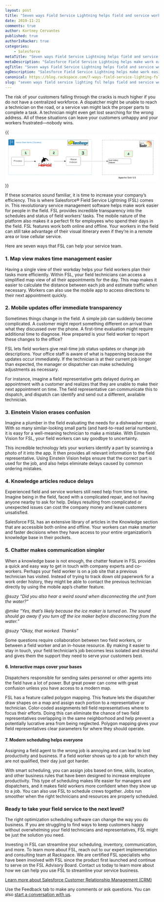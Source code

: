 ```yaml
---
layout: post
title: "Seven ways Field Service Lightning helps field and service workers"
date: 2019-11-21
comments: true
author: Kortney Cervantes
published: true
authorIsRacker: true
categories:
    - Salesforce
metaTitle: "Seven ways Field Service Lightning helps field and service workers"
metaDescription: "Salesforce Field Service Lightning helps make work easier for people in the field. It provides incredible transparency into the schedules and status of field workers’ tasks"
ogTitle: "Seven ways Field Service Lightning helps field and service workers"
ogDescription: "Salesforce Field Service Lightning helps make work easier for people in the field. It provides incredible transparency into the schedules and status of field workers’ tasks"
canonical: https://blog.rackspace.com/7-ways-field-service-lighting-fsl-helps-field-and-service-workers/
slug: "seven ways field service lighting fsl helps field and service workers" 
---
```


The risk of your customers falling through the cracks is much higher if you do
not have a centralized workforce. A dispatcher might be unable to reach a
technician on the road, or a service van might lack the proper parts to complete
a task. A technician might even get lost searching for the wrong address. All of
these situations can leave your customers unhappy and your workers
frustrated&mdash;nobody wins.

<!--more-->

{{<img src="Picture1.png" title="" alt="">}}

If these scenarios sound familiar, it is time to increase your company’s
efficiency. This is where Salesforce&reg; Field Service Lightning (FSL) comes
in. This revolutionary service management software helps make work easier for
people in the field. FSL provides incredible transparency into the schedules and
status of field workers’ tasks. The mobile nature of the platform also makes it
a perfect fit for employees who spend their days in the field. FSL features work
both online and offline. Your workers in the field can still take advantage of
their visual itinerary even if they’re in a remote area or lose cellular service.

Here are seven ways that FSL can help your service team.

### 1. Map view makes time management easier

Having a single view of their workday helps your field workers plan their tasks
more efficiently. Within FSL, your field technicians can access a simplified
map view of all their appointments for the day. This map makes it easier to
calculate the distance between each job and estimate traffic when necessary.
Workers can also use the mobile app to access directions to their next
appointment quickly.

### 2. Mobile updates offer immediate transparency

Sometimes things change in the field. A simple job can suddenly become
complicated. A customer might report something different on arrival than what
they discussed over the phone. A first-time evaluation might require additional
time to diagnose. How prepared is your field worker to report these changes to
the office?

FSL lets field workers give real-time job status updates or change job descriptions.
Your office staff is aware of what is happening because the updates occur
immediately. If the technician is at their current job longer than expected, the
manager or dispatcher can make scheduling adjustments as necessary.

For instance, imagine a field representative gets delayed during an appointment
with a customer and realizes that they are unable to make their next appointment
on time. The field representative can communicate this to dispatch, and dispatch
can identify and send out a different, available technician.

### 3. Einstein Vision erases confusion

Imagine a plumber in the field evaluating the needs for a dishwasher repair.
With so many similar-looking small parts (and hard-to-read serial numbers), it
is easy for a well-meaning technician to make a mistake. With Einstein Vision
for FSL, your field workers can say goodbye to uncertainty.

This incredible technology lets your workers identify a part by scanning a
photo of it into the app. It then provides all relevant information to the
field representative. Using Einstein Vision helps ensure that the correct part
is used for the job, and also helps eliminate delays caused by common ordering
mistakes.

### 4. Knowledge articles reduce delays

Experienced field and service workers still need help from time to time. Imagine
being in the field, faced with a complicated repair, and not having anyone
nearby to ask for help. Delays resulting from complicated or unexpected issues
can cost the company money and leave customers unsatisfied.

Salesforce FSL has an extensive library of articles in the Knowledge section
that are accessible both online and offline. Your workers can make smarter and
faster decisions when they have access to your entire organization’s knowledge
base in their pockets.

### 5. Chatter makes communication simpler

When a knowledge base is not enough, the chatter feature in FSL provides a quick
and easy way to get in touch with company experts and co-workers. Perhaps your
field worker is on a job site that a previous technician has visited. Instead of
trying to track down old paperwork for a work order history, they might be able
to contact the previous technician directly by using the mobile app’s chatter
feature.

_@suzy “Did you also hear a weird sound when disconnecting the unit from the water?”_

_@mike “Yes, that’s likely because the ice maker is turned on. The sound should go away if you turn off the ice maker before disconnecting from the water.”_

_@suzy “Okay, that worked. Thanks”_

Some questions require collaboration between two field workers, or between a
field worker and an in-house resource. By making it easier to stay in touch,
your field technician’s job becomes less isolated and stressful and gives them
the support they need to serve your customers best.

#### 6. Interactive maps cover your bases

Dispatchers responsible for sending sales personnel or other agents into the
field have a lot of power. But great power can come with great confusion unless
you have access to a modern map.

FSL has a feature called polygon mapping. This feature lets the dispatcher draw
shapes on a map and assign each portion to a representative or technician.
Color-coded assignments tell field representatives where to focus their efforts.
Doing this can eliminate the chance of two field representatives overlapping in
the same neighborhood and help prevent a potentially lucrative area from being
neglected. Polygon mapping gives your field representatives clear parameters for
where they should operate.

#### 7. Modern scheduling helps everyone

Assigning a field agent to the wrong job is annoying and can lead to lost
productivity and business. If a field worker shows up to a job for which they
are not qualified, their day just got harder.

With smart scheduling, you can assign jobs based on time, skills, location, and
other business rules that have been designed to increase employee productivity.
This type of scheduling makes life easier for managers and dispatchers, and it
makes field workers more confident when they show up to a job. You can also use
FSL to schedule crews together. Jobs run smoother when the right technicians and
resources are properly scheduled.

### Ready to take your field service to the next level?

The right optimization scheduling software can change the way you do business.
If you are struggling to find ways to keep customers happy without overwhelming
your field technicians and representatives, FSL might be just the solution you
need.

Investing in FSL can streamline your scheduling, inventory, communication, and
more. To learn more about FSL, reach out to our expert implementation and
consulting team at Rackspace. We are certified FSL specialists who have been
involved with FSL since the product first launched and continue to serve on the
FSL Advisory Board. Contact us today to learn more about how we can help you use
FSL to streamline your service business.

<a class="cta red" id="cta" href="https://www.rackspace.com/salesforce">Learn more about Salesforce Customer Relationship Management (CRM)</a>

Use the Feedback tab to make any comments or ask questions. You can also [start a conversation with us](https://www.rackspace.com/contact).
